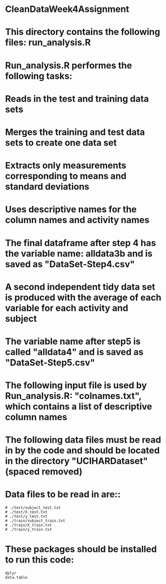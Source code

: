 # CleanDataWeek4Assignment

# This directory contains the following files: run_analysis.R
# Run_analysis.R performes the following tasks:
  # Reads in the test and training data sets 
  # Merges the training and test data sets to create one data set
  # Extracts only measurements corresponding to means and standard deviations
  # Uses descriptive names for the column names and activity names
  # The final dataframe after step 4 has the variable name: alldata3b and is saved as "DataSet-Step4.csv"
  # A second independent tidy data set is produced with the average of each variable for each activity and subject
  # The variable name after step5 is called "alldata4" and is saved as "DataSet-Step5.csv"
  
  # The following input file is used by Run_analysis.R: "colnames.txt", which contains a list of descriptive column names
  
  # The following data files must be read in by the code and should be located in the directory "UCIHARDataset" (spaced removed)
  # Data files to be read in are::
    # ./test/subject_test.txt
    # ./test/X_test.txt
    # ./test/y_test.txt
    # ./train/subject_train.txt
    # ./train/X_train.txt 
    # ./train/y_train.txt
    
  # These packages should be installed to run this code:
    dplyr
    data.table
    
